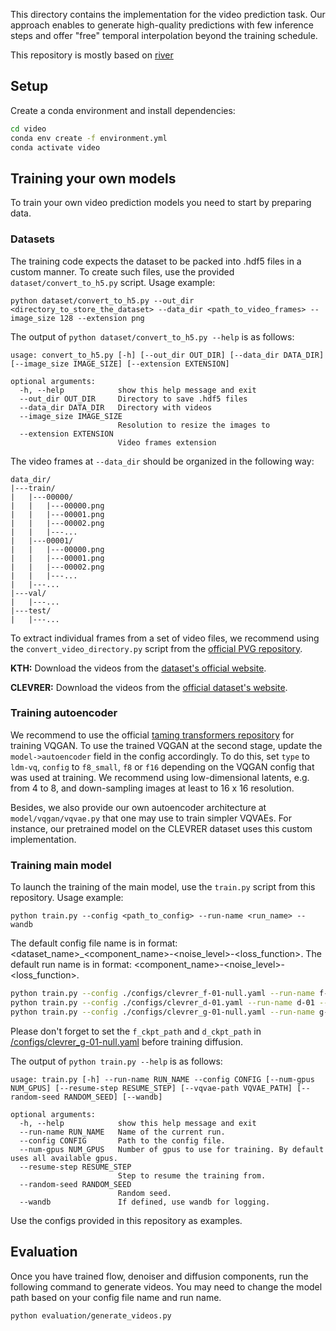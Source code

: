This directory contains the implementation for the video prediction task. Our approach enables to generate high-quality predictions with few inference steps and offer "free" temporal interpolation beyond the training schedule.

This repository is mostly based on [river](https://github.com/Araachie/river)

## Setup

Create a conda environment and install dependencies:
```bash
cd video
conda env create -f environment.yml
conda activate video
```
## Training your own models

To train your own video prediction models you need to start by preparing data. 

### Datasets

The training code expects the dataset to be packed into .hdf5 files in a custom manner. 
To create such files, use the provided `dataset/convert_to_h5.py` script. 
Usage example:

```angular2html
python dataset/convert_to_h5.py --out_dir <directory_to_store_the_dataset> --data_dir <path_to_video_frames> --image_size 128 --extension png
```

The output of `python dataset/convert_to_h5.py --help` is as follows:

```angular2html
usage: convert_to_h5.py [-h] [--out_dir OUT_DIR] [--data_dir DATA_DIR] [--image_size IMAGE_SIZE] [--extension EXTENSION]

optional arguments:
  -h, --help            show this help message and exit
  --out_dir OUT_DIR     Directory to save .hdf5 files
  --data_dir DATA_DIR   Directory with videos
  --image_size IMAGE_SIZE
                        Resolution to resize the images to
  --extension EXTENSION
                        Video frames extension

```

The video frames at `--data_dir` should be organized in the following way:

```angular2html
data_dir/
|---train/
|   |---00000/
|   |   |---00000.png
|   |   |---00001.png
|   |   |---00002.png
|   |   |---...
|   |---00001/
|   |   |---00000.png
|   |   |---00001.png
|   |   |---00002.png
|   |   |---...
|   |---...
|---val/
|   |---...
|---test/
|   |---...
```

To extract individual frames from a set of video files, we recommend using the `convert_video_directory.py` script from the [official PVG repository](https://github.com/willi-menapace/PlayableVideoGeneration#custom-datasets).


**KTH:** Download the videos from the [dataset's official website](https://www.csc.kth.se/cvap/actions/).

**CLEVRER:** Download the videos from the [official dataset's website](http://clevrer.csail.mit.edu/).

### Training autoencoder

We recommend to use the official [taming transformers repository](https://github.com/CompVis/taming-transformers) for 
training VQGAN. To use the trained VQGAN at the second stage, update the `model->autoencoder` field in the config accordingly. 
To do this, set `type` to `ldm-vq`, `config` to `f8_small`, `f8` or `f16` depending on the VQGAN config that was used at training.
We recommend using low-dimensional latents, e.g. from 4 to 8, and down-sampling images at least to 16 x 16 resolution. 

Besides, we also provide our own autoencoder architecture at `model/vqgan/vqvae.py` that one may use to train simpler VQVAEs.
For instance, our pretrained model on the CLEVRER dataset uses this custom implementation.

### Training main model

To launch the training of the main model, use the `train.py` script from this repository.
Usage example:
```angular2html
python train.py --config <path_to_config> --run-name <run_name> --wandb
```
The default config file name is in format: <dataset_name>_<component_name>-<noise_level>-<loss_function>.
The default run name is in format:
<component_name>-<noise_level>-<loss_function>.

```bash
python train.py --config ./configs/clevrer_f-01-null.yaml --run-name f-01-null --wandb
python train.py --config ./configs/clevrer_d-01.yaml --run-name d-01 --wandb
python train.py --config ./configs/clevrer_g-01-null.yaml --run-name g-01-null --wandb
```
Please don't forget to set the `f_ckpt_path` and `d_ckpt_path` in [/configs/clevrer_g-01-null.yaml](/configs/clevrer_g-01-null.yaml) before training diffusion.

The output of `python train.py --help` is as follows:

```angular2html
usage: train.py [-h] --run-name RUN_NAME --config CONFIG [--num-gpus NUM_GPUS] [--resume-step RESUME_STEP] [--vqvae-path VQVAE_PATH] [--random-seed RANDOM_SEED] [--wandb]

optional arguments:
  -h, --help            show this help message and exit
  --run-name RUN_NAME   Name of the current run.
  --config CONFIG       Path to the config file.
  --num-gpus NUM_GPUS   Number of gpus to use for training. By default uses all available gpus.
  --resume-step RESUME_STEP
                        Step to resume the training from.
  --random-seed RANDOM_SEED
                        Random seed.
  --wandb               If defined, use wandb for logging.
```

Use the configs provided in this repository as examples. 


## Evaluation
Once you have trained flow, denoiser and diffusion components, run the following command to generate videos. You may need to change the model path based on your config file name and run name.

```bash
python evaluation/generate_videos.py
```